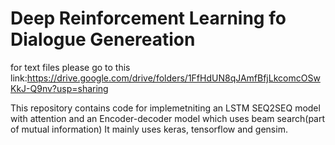 # Deep Reinforcement Learning fo Dialogue Genereation
for text files please go to this link:https://drive.google.com/drive/folders/1FfHdUN8qJAmfBfjLkcomcOSwKkJ-Q9nv?usp=sharing

This repository contains code for implemetniting an LSTM SEQ2SEQ model with attention and an Encoder-decoder model which uses beam search(part of mutual information)
It mainly uses keras, tensorflow and gensim.
